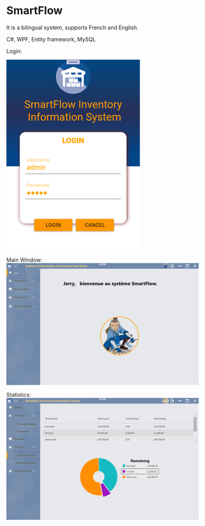 # SmartFlow

It is a bilingual system, supports French and English.

C#, WPF, Entity framework, MySQL


Login:

![image](https://github.com/dimzhj/SmartFlow/blob/main/login.png)

Main Window:
![image](https://github.com/dimzhj/SmartFlow/blob/main/mainwindow.png)

Statistics:
![image](https://github.com/dimzhj/SmartFlow/blob/main/statistics.png)
